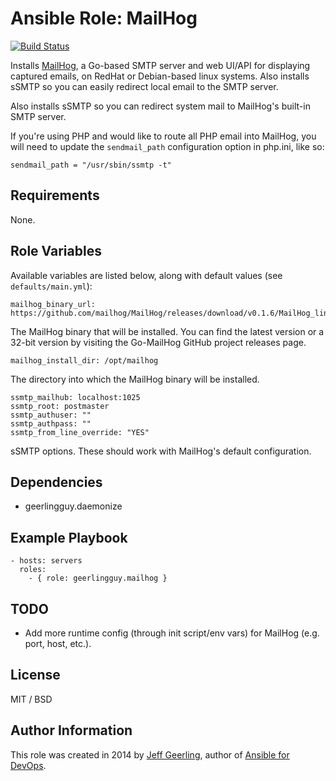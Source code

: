 # Ansible Role: MailHog

[![Build Status](https://travis-ci.org/geerlingguy/ansible-role-mailhog.svg?branch=master)](https://travis-ci.org/geerlingguy/ansible-role-mailhog)

Installs [MailHog](https://github.com/ian-kent/Go-MailHog), a Go-based SMTP server and web UI/API for displaying captured emails, on RedHat or Debian-based linux systems. Also installs sSMTP so you can easily redirect local email to the SMTP server.

Also installs sSMTP so you can redirect system mail to MailHog's built-in SMTP server.

If you're using PHP and would like to route all PHP email into MailHog, you will need to update the `sendmail_path` configuration option in php.ini, like so:

    sendmail_path = "/usr/sbin/ssmtp -t"

## Requirements

None.

## Role Variables

Available variables are listed below, along with default values (see `defaults/main.yml`):

    mailhog_binary_url: https://github.com/mailhog/MailHog/releases/download/v0.1.6/MailHog_linux_amd64

The MailHog binary that will be installed. You can find the latest version or a 32-bit version by visiting the Go-MailHog GitHub project releases page.

    mailhog_install_dir: /opt/mailhog

The directory into which the MailHog binary will be installed.

    ssmtp_mailhub: localhost:1025
    ssmtp_root: postmaster
    ssmtp_authuser: ""
    ssmtp_authpass: ""
    ssmtp_from_line_override: "YES"

sSMTP options. These should work with MailHog's default configuration.

## Dependencies

  - geerlingguy.daemonize

## Example Playbook

    - hosts: servers
      roles:
        - { role: geerlingguy.mailhog }

## TODO

  - Add more runtime config (through init script/env vars) for MailHog (e.g. port, host, etc.).

## License

MIT / BSD

## Author Information

This role was created in 2014 by [Jeff Geerling](http://jeffgeerling.com/), author of [Ansible for DevOps](http://ansiblefordevops.com/).
